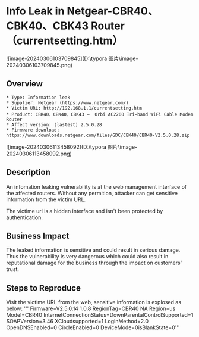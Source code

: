 # Info Leak in Netgear-CBR40、CBK40、CBK43 Router（currentsetting.htm）

![image-20240306103709845](D:\typora 图片\image-20240306103709845.png)

## Overview

```
* Type: Information leak
* Supplier: Netgear (https://www.netgear.com/)
* Victim URL: http://192.168.1.1/currentsetting.htm
* Product: CBR40、CBK40、CBK43 —  Orbi AC2200 Tri-band WiFi Cable Modem Router
* Affect version: (lastest) 2.5.0.28
* Firmware download: https://www.downloads.netgear.com/files/GDC/CBK40/CBR40-V2.5.0.28.zip
```

![image-20240306113458092](D:\typora 图片\image-20240306113458092.png)

## Description

An infomation leaking vulnerability is at the web management interface of the affected routers. Without any permition, attacker can get sensitive information from the victim URL.

The victime url is a hidden interface and isn't been protected by authentication.

## Business Impact

The leaked information is sensitive and could result in serious damage. Thus the vulnerability is very dangerous which could also result in reputational damage for the business through the impact on customers' trust.

## Steps to Reproduce

Visit the victime URL from the web, sensitive information is explosed as below: ''' Firmware=V2.5.0.14 1.0.8 RegionTag=CBR40 NA Region=us Model=CBR40 InternetConnectionStatus=DownParentalControlSupported=1 SOAPVersion=3.46 XCloudsupported=1 LoginMethod=2.0 OpenDNSEnabled=0 CircleEnabled=0 DeviceMode=0isBlankState=0'''

